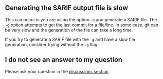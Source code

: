 ## Generating the SARIF output file is slow
 
This can occur is you are using the option `-g` and generate a SARIF file. The `-g` option
attempts to get the last commit for a file/line. In some case, git can be very slow and the
generation of the file can take a long time.

If you try to generate a SARIF file with the `-g` and have a slow file generation, consider
trying without the `-g` flag.


## I do not see an answer to my question

Please ask your question in the [discussions section](https://github.com/DataDog/datadog-static-analyzer/discussions).
